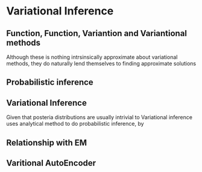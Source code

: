 # Variational Inference
## Function, Function, Variantion and Variantional methods
Although these is nothing intrsinsically approximate about variational methods, they do naturally lend themselves to finding approximate solutions
## Probabilistic inference
## Variational Inference
Given that posteria distributions are usually intrivial to Variational inference uses analytical method to do probabilistic inference, by 


## Relationship with EM

## Varitional AutoEncoder
